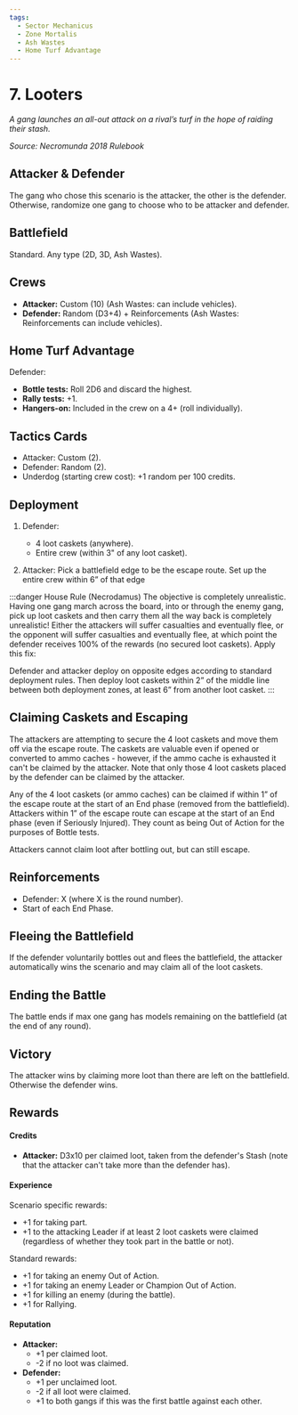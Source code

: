 ```yaml
---
tags:
  - Sector Mechanicus
  - Zone Mortalis
  - Ash Wastes
  - Home Turf Advantage
---
```


# 7. Looters

_A gang launches an all-out attack on a rival’s turf in the hope of raiding their stash._

_Source: Necromunda 2018 Rulebook_  

## Attacker & Defender

The gang who chose this scenario is the attacker, the other is the defender. Otherwise, randomize one gang to choose who to be attacker and defender.

## Battlefield

Standard. Any type (2D, 3D, Ash Wastes).

## Crews

- **Attacker:** Custom (10) (Ash Wastes: can include vehicles).
- **Defender:** Random (D3+4) + Reinforcements (Ash Wastes: Reinforcements can include vehicles).

## Home Turf Advantage

Defender:

- **Bottle tests:** Roll 2D6 and discard the highest.
- **Rally tests:** +1.
- **Hangers-on:** Included in the crew on a 4+ (roll individually).

## Tactics Cards

- Attacker: Custom (2).
- Defender: Random (2).
- Underdog (starting crew cost): +1 random per 100 credits.

## Deployment

1. Defender:

   - 4 loot caskets (anywhere).
   - Entire crew (within 3" of any loot casket).

2. Attacker: Pick a battlefield edge to be the escape route. Set up the entire crew within 6” of that edge

:::danger House Rule (Necrodamus)
The objective is completely unrealistic. Having one gang march across the board, into or through the enemy gang, pick up loot caskets and then carry them all the way back is completely unrealistic! Either the attackers will suffer casualties and eventually flee, or the opponent will suffer casualties and eventually flee, at which point the defender receives 100% of the rewards (no secured loot caskets). Apply this fix:

Defender and attacker deploy on opposite edges according to standard deployment rules. Then deploy loot caskets within 2” of the middle line between both deployment zones, at least 6” from another loot casket.
:::

## Claiming Caskets and Escaping

The attackers are attempting to secure the 4 loot caskets and move them off via the escape route. The caskets are valuable even if opened or converted to ammo caches - however, if the ammo cache is exhausted it can't be claimed by the attacker. Note that only those 4 loot caskets placed by the defender can be claimed by the attacker.

Any of the 4 loot caskets (or ammo caches) can be claimed if within 1” of the escape route at the start of an End phase (removed from the battlefield). Attackers within 1” of the escape route can escape at the start of an End phase (even if Seriously Injured). They count as being Out of Action for the purposes of Bottle tests.

Attackers cannot claim loot after bottling out, but can still escape.

## Reinforcements

- Defender: X (where X is the round number).
- Start of each End Phase.

## Fleeing the Battlefield

If the defender voluntarily bottles out and flees the battlefield, the attacker automatically wins the scenario and may claim all of the loot caskets.

## Ending the Battle

The battle ends if max one gang has models remaining on the battlefield (at the end of any round).

## Victory

The attacker wins by claiming more loot than there are left on the battlefield. Otherwise the defender wins.

## Rewards

#### Credits

- **Attacker:** D3x10 per claimed loot, taken from the defender's Stash (note that the attacker can't take more than the defender has).

#### Experience

Scenario specific rewards:

- +1 for taking part.
- +1 to the attacking Leader if at least 2 loot caskets were claimed (regardless of whether they took part in the battle or not).

Standard rewards:

- +1 for taking an enemy Out of Action.
- +1 for taking an enemy Leader or Champion Out of Action.
- +1 for killing an enemy (during the battle).
- +1 for Rallying.

#### Reputation

- **Attacker:**
  - +1 per claimed loot.
  - -2 if no loot was claimed.
- **Defender:**
  - +1 per unclaimed loot.
  - -2 if all loot were claimed.
  - +1 to both gangs if this was the first battle against each other.
